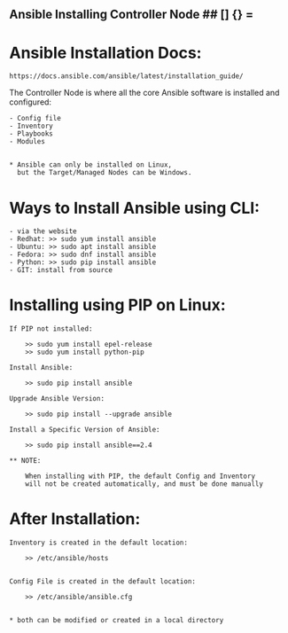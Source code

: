 
##  Ansible Installing Controller Node  ##     [] {} =


# Ansible Installation Docs:

    https://docs.ansible.com/ansible/latest/installation_guide/


The Controller Node is where all the core Ansible software 
is installed and configured:

    - Config file
    - Inventory
    - Playbooks
    - Modules


    * Ansible can only be installed on Linux, 
      but the Target/Managed Nodes can be Windows.


# Ways to Install Ansible using CLI:

    - via the website
    - Redhat: >> sudo yum install ansible
    - Ubuntu: >> sudo apt install ansible
    - Fedora: >> sudo dnf install ansible
    - Python: >> sudo pip install ansible
    - GIT: install from source


# Installing using PIP on Linux:

    If PIP not installed:

        >> sudo yum install epel-release
        >> sudo yum install python-pip

    Install Ansible:

        >> sudo pip install ansible

    Upgrade Ansible Version:

        >> sudo pip install --upgrade ansible

    Install a Specific Version of Ansible:

        >> sudo pip install ansible==2.4

    ** NOTE:

        When installing with PIP, the default Config and Inventory
        will not be created automatically, and must be done manually


# After Installation:


    Inventory is created in the default location:

        >> /etc/ansible/hosts 

    
    Config File is created in the default location:

        >> /etc/ansible/ansible.cfg 

    
    * both can be modified or created in a local directory 


